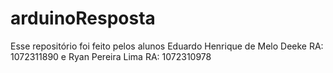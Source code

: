 # arduinoResposta

Esse repositório foi feito pelos alunos Eduardo Henrique de Melo Deeke RA: 1072311890 e Ryan Pereira Lima RA: 1072310978
